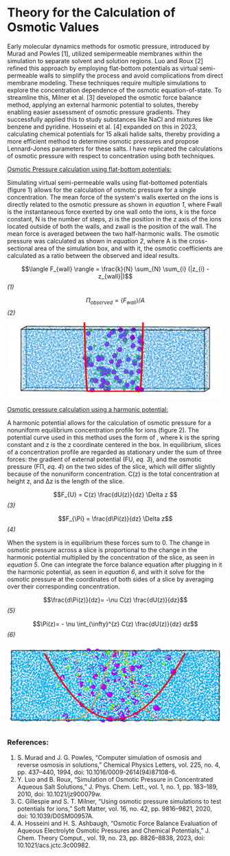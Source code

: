 Theory for the Calculation of Osmotic Values
================

Early molecular dynamics methods for osmotic pressure, introduced by Murad and Powles [1], utilized semipermeable membranes within the simulation to separate solvent and solution regions. Luo and Roux [2] refined this approach by employing flat-bottom potentials as virtual semi-permeable walls to simplify the process and avoid complications from direct membrane modeling. These techniques require multiple simulations to explore the concentration dependence of the osmotic equation-of-state. To streamline this, Milner et al. [3] developed the osmotic force balance method, applying an external harmonic potential to solutes, thereby enabling easier assessment of osmotic pressure gradients. They successfully applied this to study substances like NaCl and mixtures like benzene and pyridine. Hosseini et al. [4] expanded on this in 2023, calculating chemical potentials for 15 alkali halide salts, thereby providing a more efficient method to determine osmotic pressures and propose Lennard-Jones parameters for these salts. I have replicated the calculations of osmotic pressure with respect to concentration using both techniques.

<ins>Osmotic Pressure calculation using flat-bottom potentials:</ins>

Simulating virtual semi-permeable walls using flat-bottomed potentials (figure 1) allows for the calculation of osmotic pressure for a single concentration. The mean force of the system's walls exerted on the ions is directly related to the osmotic pressure as shown in *equation 1*, where Fwall is the instantaneous force exerted by one wall onto the ions, k is the force constant, N is the number of steps, zi is the position in the z axis of the ions located outside of both the walls, and zwall is the position of the wall. The mean force is averaged between the two half-harmonic walls. The osmotic pressure was calculated as shown in *equation 2*, where A is the cross-sectional area of the simulation box, and with it, the osmotic coefficients are calculated as a ratio between the observed and ideal results.

$$\langle F_{wall} \rangle = \frac{k}{N} \sum_{N} \sum_{i} (|z_{i} - z_{wall}|)$$  *(1)* 	
	
$$\Pi_{observed}=\langle F_{wall} \rangle / A$$  *(2)*		

![Figure 1: 1m NaCl simulation with outlined flat-bottom potential (red line).](https://github.com/barmoral/osmotic_calculations/blob/main/FBP.png)

<ins>Osmotic pressure calculation using a harmonic potential:</ins>

A harmonic potential allows for the calculation of osmotic pressure for a nonuniform equilibrium concentration profile for ions (figure 2). The potential curve used in this method uses the form of   , where k is the spring constant and z is the z coordinate centered in the box. In equilibrium, slices of a concentration profile are regarded as stationary under the sum of three forces: the gradient of external potential (FU, *eq. 3*), and the osmotic pressure (FΠ, *eq. 4*) on the two sides of the slice, which will differ slightly because of the nonuniform concentration. C(z) is the total concentration at height z, and Δz is the length of the slice.

$$F_{U} = C(z) \frac{dU(z)}{dz} \Delta z $$  *(3)*		

$$F_{\Pi} = \frac{d\Pi(z)}{dz} \Delta z$$   *(4)*

When the system is in equilibrium these forces sum to 0. The change in osmotic pressure across a slice is proportional to the change in the harmonic potential multiplied by the concentration of the slice, as seen in *equation 5*. One can integrate the force balance equation after plugging in it the harmonic potential, as seen in *equation 6*, and with it solve for the osmotic pressure at the coordinates of both sides of a slice by averaging over their corresponding concentration.

$$\frac{d\Pi(z)}{dz}= -\nu C(z) \frac{dU(z)}{dz}$$  *(5)*
	
$$\Pi(z)= - \nu \int_{\infty}^{z} C(z) \frac{dU(z)}{dz} dz$$   *(6)*


![Figure 2: 3m NaCl simulation with outlines harmonic potential (red line) and concentration gradient (orange line).](https://github.com/barmoral/osmotic_calculations/blob/main/HP.png)

### References:
1. S. Murad and J. G. Powles, “Computer simulation of osmosis and reverse osmosis in solutions,” Chemical Physics Letters, vol. 225, no. 4, pp. 437–440, 1994, doi: 10.1016/0009-2614(94)87108-6.
2. Y. Luo and B. Roux, “Simulation of Osmotic Pressure in Concentrated Aqueous Salt Solutions,” J. Phys. Chem. Lett., vol. 1, no. 1, pp. 183–189, 2010, doi: 10.1021/jz900079w.
3. C. Gillespie and S. T. Milner, “Using osmotic pressure simulations to test potentials for ions,” Soft Matter, vol. 16, no. 42, pp. 9816–9821, 2020, doi: 10.1039/D0SM00957A.
4. A. Hosseini and H. S. Ashbaugh, “Osmotic Force Balance Evaluation of Aqueous Electrolyte Osmotic Pressures and Chemical Potentials,” J. Chem. Theory Comput., vol. 19, no. 23, pp. 8826–8838, 2023, doi: 10.1021/acs.jctc.3c00982.

